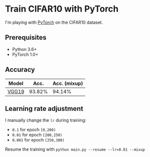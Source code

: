 # Train CIFAR10 with PyTorch

I'm playing with [PyTorch](http://pytorch.org/) on the CIFAR10 dataset.

## Prerequisites
- Python 3.6+
- PyTorch 1.0+

## Accuracy
| Model             | Acc.        | Acc. (mixup)|
| ----------------- | ----------- | ----------- |
| [VGG19](https://arxiv.org/abs/1409.1556)              | 93.82%      | 94.14%      |


## Learning rate adjustment
I manually change the `lr` during training:
- `0.1` for epoch `[0,200)`
- `0.01` for epoch `[200,250)`
- `0.001` for epoch `[250,300)`

Resume the training with `python main.py --resume --lr=0.01 --mixup`
